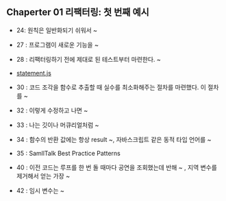 ## Chaperter 01 리팩터링: 첫 번째 예시

-   24: 원칙은 일반화되기 쉬워서 ~

-   27 : 프로그램이 새로운 기능을 ~

-   28 : 리팩터링하기 전에 제대로 된 테스트부터 마련한다. ~

-   [statement.js](./src/chp01/statement.js)

-   30 : 코드 조각을 함수로 추출할 때 실수를 최소화해주는 절차를 마련했다. 이 절차를 ~

-   32 : 이렇게 수정하고 나면 ~

-   33 : 나는 깃이나 머큐리얼처럼 ~

-   34 : 함수의 반환 값에는 항상 result ~, 자바스크립트 같은 동적 타입 언어를 ~

-   35 : SamllTalk Best Practice Patterns

-   40 : 이전 코드는 루프를 한 번 돌 때마다 공연을 조회했는데 반해 ~ , 지역 변수를 제거해서 얻는 가장 ~

-   42 : 임시 변수는 ~
